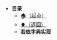* **目录**
  * [🏠（起点）](/study/README)
  * [⬆️（返回）](/study/工作/前端/README)
  * [**若依字典实现**](/study/工作/前端/若依系统仿写/若依字典实现)